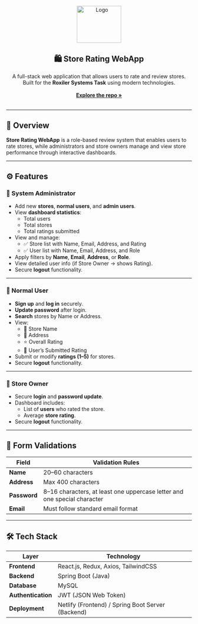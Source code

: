 
<br />
<div align="center">
  <a href="https://github.com/Kavinmano/Roxiler-Systems-Task">
    <img src="public/store3d.jpg" alt="Logo" width="120" height="100">
  </a>

  <h2 align="center">🛍️ Store Rating WebApp</h2>

  <p align="center">
    A full-stack web application that allows users to rate and review stores.<br/>
    Built for the <strong>Roxiler Systems Task</strong> using modern technologies.
    <br /><br />
    <a href="https://github.com/Kavinmano/Roxiler-Systems-Task"><strong>Explore the repo »</strong></a>
    <br /><br />
  </p>
</div>

---

## 🚀 Overview

**Store Rating WebApp** is a role-based review system that enables users to rate stores, while administrators and store owners manage and view store performance through interactive dashboards.

---

## ⚙️ Features

### 👑 System Administrator
- Add new **stores**, **normal users**, and **admin users**.
- View **dashboard statistics**:
  - Total users  
  - Total stores  
  - Total ratings submitted
- View and manage:
  - ✅ Store list with Name, Email, Address, and Rating  
  - ✅ User list with Name, Email, Address, and Role
- Apply filters by **Name**, **Email**, **Address**, or **Role**.
- View detailed user info (if Store Owner → shows Rating).
- Secure **logout** functionality.

---

### 🙍 Normal User
- **Sign up** and **log in** securely.
- **Update password** after login.
- **Search** stores by Name or Address.
- View:
  - 🏪 Store Name  
  - 📍 Address  
  - ⭐ Overall Rating  
  - 🧍 User’s Submitted Rating
- Submit or modify **ratings (1–5)** for stores.
- Secure **logout** functionality.

---

### 🏪 Store Owner
- Secure **login** and **password update**.
- Dashboard includes:
  - List of **users** who rated the store.
  - Average **store rating**.
- Secure **logout** functionality.

---

## 🧾 Form Validations

| Field | Validation Rules |
|-------|------------------|
| **Name** | 20–60 characters |
| **Address** | Max 400 characters |
| **Password** | 8–16 characters, at least one uppercase letter and one special character |
| **Email** | Must follow standard email format |

---

## 🛠️ Tech Stack

| Layer | Technology |
|-------|-------------|
| **Frontend** | React.js, Redux, Axios, TailwindCSS |
| **Backend** | Spring Boot (Java) |
| **Database** | MySQL |
| **Authentication** | JWT (JSON Web Token) |
| **Deployment** | Netlify (Frontend) / Spring Boot Server (Backend) |



